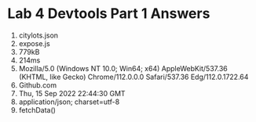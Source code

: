 # Lab 4 Devtools Part 1 Answers

1. citylots.json
2. expose.js
3. 779kB
4. 214ms
5. Mozilla/5.0 (Windows NT 10.0; Win64; x64) AppleWebKit/537.36 (KHTML, like Gecko) Chrome/112.0.0.0 Safari/537.36 Edg/112.0.1722.64
6. Github.com
7. Thu, 15 Sep 2022 22:44:30 GMT
8. application/json; charset=utf-8
9. fetchData()